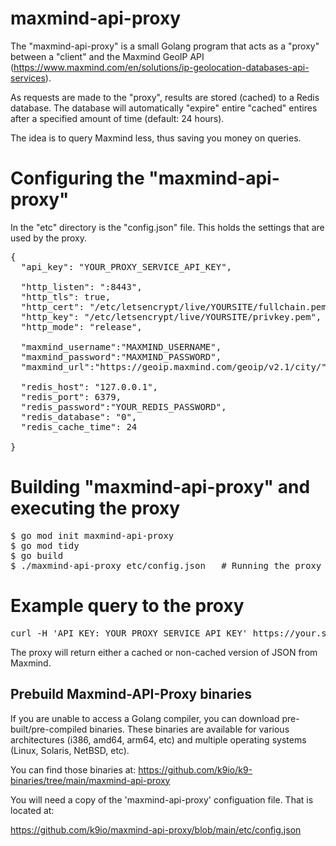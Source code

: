 # maxmind-api-proxy
The "maxmind-api-proxy" is a small Golang program that acts as a "proxy" between a "client" and the Maxmind GeoIP
API (https://www.maxmind.com/en/solutions/ip-geolocation-databases-api-services).

As requests are made to the "proxy", results are stored (cached) to a Redis database.  The database will automatically
"expire" entire "cached" entires after a specified amount of time (default: 24 hours).

The idea is to query Maxmind less,  thus saving you money on queries. 

# Configuring the "maxmind-api-proxy"

In the "etc" directory is the "config.json" file.  This holds the settings that are used by the proxy.  

<pre>
{
  "api_key": "YOUR_PROXY_SERVICE_API_KEY",

  "http_listen": ":8443",
  "http_tls": true,
  "http_cert": "/etc/letsencrypt/live/YOURSITE/fullchain.pem",
  "http_key": "/etc/letsencrypt/live/YOURSITE/privkey.pem",
  "http_mode": "release",

  "maxmind_username":"MAXMIND_USERNAME",
  "maxmind_password":"MAXMIND_PASSWORD",
  "maxmind_url":"https://geoip.maxmind.com/geoip/v2.1/city/",

  "redis_host": "127.0.0.1",
  "redis_port": 6379,
  "redis_password":"YOUR_REDIS_PASSWORD",
  "redis_database": "0",
  "redis_cache_time": 24

}
</pre>


# Building "maxmind-api-proxy" and executing the proxy

<pre>
$ go mod init maxmind-api-proxy
$ go mod tidy
$ go build
$ ./maxmind-api-proxy etc/config.json   # Running the proxy
</pre>

# Example query to the proxy

<pre>
curl -H 'API_KEY: YOUR_PROXY_SERVICE_API_KEY' https://your.site:8444/8.8.8.8
</pre>

The proxy will return either a cached or non-cached version of JSON from Maxmind. 


Prebuild Maxmind-API-Proxy binaries
-----------------------------------

If you are unable to access a Golang compiler, you can download pre-built/pre-compiled binaries. These binaries are available for various architectures (i386, amd64, arm64, etc) and multiple operating systems (Linux, Solaris, NetBSD, etc).

You can find those binaries at: https://github.com/k9io/k9-binaries/tree/main/maxmind-api-proxy

You will need a copy of the 'maxmind-api-proxy' configuation file.  That is located at:

https://github.com/k9io/maxmind-api-proxy/blob/main/etc/config.json

